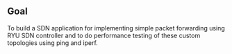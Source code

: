 ## Goal

To build a SDN application for implementing simple packet forwarding using RYU SDN controller and to do performance testing of these custom topologies using ping and iperf.
